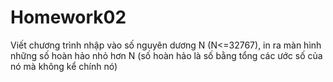 # Homework02
Viết chương trình nhập vào số nguyên dương N (N<=32767), in ra màn hình những số hoàn hảo nhỏ hơn N (số hoàn hảo là số bằng tổng các ước số của nó mà không kể chính nó)
